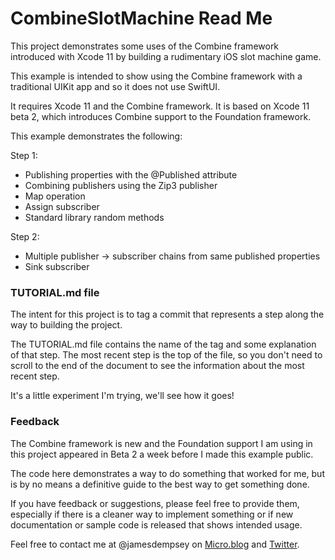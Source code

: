 CombineSlotMachine Read Me
=================================

This project demonstrates some uses of the Combine framework introduced with Xcode 11 by building a rudimentary iOS slot machine game.

This example is intended to show using the Combine framework with a traditional UIKit app and so it does not use SwiftUI.

It requires Xcode 11 and the Combine framework. It is based on Xcode 11 beta 2, which introduces Combine support to the Foundation framework.

This example demonstrates the following:

Step 1:
- Publishing properties with the @Published attribute
- Combining publishers using the Zip3 publisher
- Map operation
- Assign subscriber
- Standard library random methods

Step 2:
- Multiple publisher -> subscriber chains from same published properties
- Sink subscriber


### TUTORIAL.md file ###

The intent for this project is to tag a commit that represents a step along the way to building the project.

The TUTORIAL.md file contains the name of the tag and some explanation of that step. The most recent step is the top of the file, so you don't need to scroll to the end of the document to see the information about the most recent step.

It's a little experiment I'm trying, we'll see how it goes!

### Feedback ###

The Combine framework is new and the Foundation support I am using in this project appeared in Beta 2 a week before I made this example public.

The code here demonstrates a way to do something that worked for me, but is by no means a definitive guide to the best way to get something done.

If you have feedback or suggestions, please feel free to provide them, especially if there is a cleaner way to implement something or if new documentation or sample code is released that shows intended usage.

Feel free to contact me at @jamesdempsey on [Micro.blog](https://micro.blog/jamesdempsey) and [Twitter](https://twitter.com/jamesdempsey).
